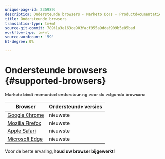 ```yaml
---
unique-page-id: 2359893
description: Ondersteunde browsers - Marketo Docs - Productdocumentatie
title: Ondersteunde browsers
translation-type: tm+mt
source-git-commit: 78961a3e163ce903facf955a9dda6909b5e85bad
workflow-type: tm+mt
source-wordcount: '59'
ht-degree: 0%

---
```



# Ondersteunde browsers {#supported-browsers}

Marketo biedt momenteel ondersteuning voor de volgende browsers:

| Browser | Ondersteunde versies |
|---|---|
| [Google Chrome](https://www.google.com/intl/en/chrome/browser/) | nieuwste |
| [Mozilla Firefox](https://www.mozilla.org/en-US/firefox/new/) | nieuwste |
| [Apple Safari](https://support.apple.com/downloads/#safari) | nieuwste |
| [Microsoft Edge](https://www.microsoft.com/en-us/windows/microsoft-edge) | nieuwste |

Voor de beste ervaring, **houd uw browser bijgewerkt**!
